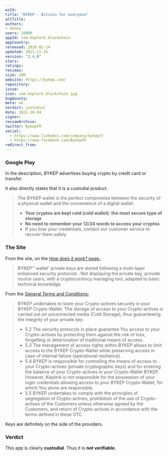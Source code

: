 ```yaml
---
wsId: 
title: "BYKEP - Bitcoin for everyone"
altTitle: 
authors:
- danny
users: 10000
appId: com.keplerk.blockchain
appCountry: 
released: 2020-02-14
updated: 2021-11-25
version: "3.4.0"
stars: 
ratings: 
reviews: 
size: 28M
website: https://bykep.com/
repository: 
issue: 
icon: com.keplerk.blockchain.jpg
bugbounty: 
meta: ok
verdict: custodial
date: 2021-10-04
signer: 
reviewArchive:
twitter: BykepFR
social:
  - https://www.linkedin.com/company/bykepfr
  - https://www.facebook.com/BykepFR
redirect_from:
---
```


### Google Play
In the description, BYKEP advertises buying crypto by credit card or transfer.

It also directly states that it is a custodial product.

> The BYKEP wallet is the perfect compromise between the security of a physical wallet and the convenience of a digital wallet:
> - __Your cryptos are kept cold (cold wallet): the most secure type of storage__
> - __No need to remember your 12/24 words to access your cryptos__
> - If you lose your credentials, contact our customer service to recover them safely

### The Site
From the site, on the [_How does it work?_ page.](https://bykep.com/en/how-does-it-work):

> BYKEP™ wallet' private keys are stored following a multi-layer enhanced security protocols . Not displaying the private key, provide novice users, with a cryptocurrency managing tool, adapted to basic technical knowledge.

From the [General Terms and Conditions:](https://bykep.com/en/terms-of-sales-wallet)

> BYKEP undertakes to store your Crypto-actives securely in your BYKEP Crypto-Wallet. The storage of access to your Crypto-actives is carried out on unconnected media (Cold Storage), thus guaranteeing the integrity of your private key.
> - 5.2 The security protocols in place guarantee You access to your Crypto-actives by protecting them against the risk of loss, forgetting or deterioration of traditional means of access.
> - 5.3 The management of access rights within BYKEP allows to limit access to the BYKEP Crypto-Wallet while preserving access in case of internal failure (operational resilience).
> - 5.4 BYKEP is responsible for controlling the means of access to your Crypto-actives (private cryptographic keys) and for entering the balance of your Crypto-actives in your Crypto-Wallet BYKEP. However, Keplerk is not responsible for the possession of your login credentials allowing access to your BYKEP Crypto-Wallet, for which You alone are responsible.
> - 5.5 BYKEP undertakes to comply with the principles of segregation of Crypto-actives, prohibition of the use of Crypto-actives of the Customers unless otherwise agreed by the Customers, and return of Crypto-actives in accordance with the terms defined in these GTC.

Keys are definitely on the side of the providers.

### Verdict
This app is clearly **custodial**. Thus it is **not verifiable.**
